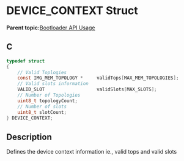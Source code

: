 # DEVICE\_CONTEXT Struct

**Parent topic:**[Bootloader API Usage](GUID-9B3F465C-7297-4547-B7C6-3AAABEB7E261.md)

## C

```c
typedef struct
{
    // Valid Toplogies
    const IMG_MEM_TOPOLOGY *     validTops[MAX_MEM_TOPOLOGIES];
    // Valid slots information
    VALID_SLOT                   validSlots[MAX_SLOTS];
    // Number of Topologies
    uint8_t topologyCount;
    // Number of slots
    uint8_t slotCount;
} DEVICE_CONTEXT;

```

## Description

Defines the device context information ie., valid tops and valid slots

